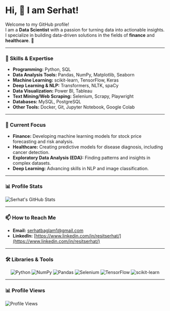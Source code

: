 # Hi, 👋 I am Serhat!

Welcome to my GitHub profile!  
I am a **Data Scientist** with a passion for turning data into actionable insights. I specialize in building data-driven solutions in the fields of **finance** and **healthcare**. 🚀  

---

### 🧠 Skills & Expertise
- **Programming:** Python, SQL
- **Data Analysis Tools:** Pandas, NumPy, Matplotlib, Seaborn
- **Machine Learning:** scikit-learn, TensorFlow, Keras
- **Deep Learning & NLP:** Transformers, NLTK, spaCy
- **Data Visualization:** Power BI, Tableau
- **Text Mining/Web Scraping:** Selenium, Scrapy, Playwright
- **Databases:** MySQL, PostgreSQL
- **Other Tools:** Docker, Git, Jupyter Notebook, Google Colab

---

### 🌟 Current Focus
- **Finance:** Developing machine learning models for stock price forecasting and risk analysis.
- **Healthcare:** Creating predictive models for disease diagnosis, including cancer detection.
- **Exploratory Data Analysis (EDA):** Finding patterns and insights in complex datasets.
- **Deep Learning:** Advancing skills in NLP and image classification.

---

### 📊 Profile Stats

![Serhat's GitHub Stats](https://github-readme-stats.vercel.app/api?username=Rserhat01&show_icons=true&theme=radical)

---

### 📫 How to Reach Me
- **Email:** [serhatbaglam1@gmail.com](mailto:serhatbaglam1@gmail.com)
- **LinkedIn:** [https://www.linkedin.com/in/resitserhat/](https://www.linkedin.com/in/resitserhat/)

---

### 🛠️ Libraries & Tools
<p align="center">
  <img src="https://img.shields.io/badge/Python-3776AB?style=for-the-badge&logo=python&logoColor=white" alt="Python">
  <img src="https://img.shields.io/badge/NumPy-013243?style=for-the-badge&logo=numpy&logoColor=white" alt="NumPy">
  <img src="https://img.shields.io/badge/Pandas-150458?style=for-the-badge&logo=pandas&logoColor=white" alt="Pandas">
  <img src="https://img.shields.io/badge/Selenium-43B02A?style=for-the-badge&logo=selenium&logoColor=white" alt="Selenium">
  <img src="https://img.shields.io/badge/TensorFlow-FF6F00?style=for-the-badge&logo=tensorflow&logoColor=white" alt="TensorFlow">
  <img src="https://img.shields.io/badge/scikit--learn-F7931E?style=for-the-badge&logo=scikit-learn&logoColor=white" alt="scikit-learn">
</p>

---

### 📊 Profile Views

![Profile Views](https://komarev.com/ghpvc/?username=Rserhat01&color=brightgreen)
